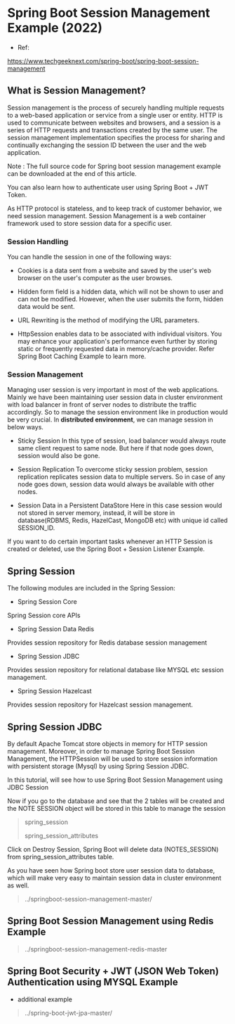 
# Spring Boot Session Management Example (2022)

- Ref:

https://www.techgeeknext.com/spring-boot/spring-boot-session-management


## What is Session Management?

Session management is the process of securely handling multiple requests to a web-based application or service from a single user or entity. HTTP is used to communicate between websites and browsers, and a session is a series of HTTP requests and transactions created by the same user. The session management implementation specifies the process for sharing and continually exchanging the session ID between the user and the web application.

Note : The full source code for Spring boot session management example can be downloaded at the end of this article.

You can also learn how to authenticate user using Spring Boot + JWT Token.


As HTTP protocol is stateless, and to keep track of customer behavior, we need session management. Session Management is a web container framework used to store session data for a specific user.

### Session Handling

You can handle the session in one of the following ways:


- Cookies
is a data sent from a website and saved by the user's web browser on the user's computer as the user browses.

- Hidden form field
is a hidden data, which will not be shown to user and can not be modified. However, when the user submits the form, hidden data would be sent.

- URL Rewriting
is the method of modifying the URL parameters.

- HttpSession
enables data to be associated with individual visitors.
You may enhance your application's performance even further by storing static or frequently requested data in memory/cache provider. Refer Spring Boot Caching Example to learn more.

### Session Management

Managing user session is very important in most of the web applications. Mainly we have been maintaining user session data in cluster environment with load balancer in front of server nodes to distribute the traffic accordingly. So to manage the session environment like in production would be very crucial. In **distributed environment**, we can manage session in below ways.

- Sticky Session
In this type of session, load balancer would always route same client request to same node. But here if that node goes down, session would also be gone.

- Session Replication
To overcome sticky session problem, session replication replicates session data to multiple servers. So in case of any node goes down, session data would always be available with other nodes.

- Session Data in a Persistent DataStore
Here in this case session would not stored in server memory, instead, it will be store in database(RDBMS, Redis, HazelCast, MongoDB etc) with unique id called SESSION_ID.

If you want to do certain important tasks whenever an HTTP Session is created or deleted, use the Spring Boot + Session Listener Example.

## Spring Session

The following modules are included in the Spring Session:

- Spring Session Core

Spring Session core APIs

- Spring Session Data Redis

Provides session repository for Redis database session management
- Spring Session JDBC

Provides session repository for relational database like MYSQL etc session management.

- Spring Session Hazelcast

Provides session repository for Hazelcast session management.

## Spring Session JDBC

By default Apache Tomcat store objects in memory for HTTP session management. Moreover, in order to manage Spring Boot Session Management, the HTTPSession will be used to store session information with persistent storage (Mysql) by using Spring Session JDBC.

In this tutorial, will see how to use Spring Boot Session Management using JDBC Session


Now if you go to the database and see that the 2 tables will be created and the NOTE SESSION object will be stored in this table to manage the session

> spring_session
> 
> spring_session_attributes

Click on Destroy Session, Spring Boot will delete data (NOTES_SESSION) from spring_session_attributes table.

As you have seen how Spring boot store user session data to database, which will make very easy to maintain session data in cluster environment as well.


>../springboot-session-management-master/

## Spring Boot Session Management using Redis Example

>../springboot-session-management-redis-master

## Spring Boot Security + JWT (JSON Web Token) Authentication using MYSQL Example

- additional example

>../spring-boot-jwt-jpa-master/

